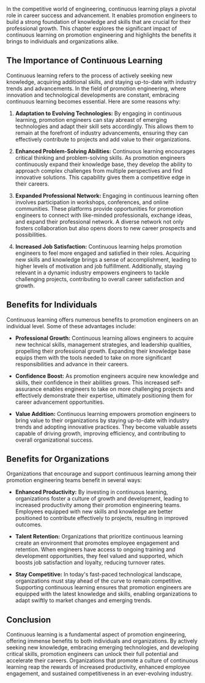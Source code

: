 
In the competitive world of engineering, continuous learning plays a pivotal role in career success and advancement. It enables promotion engineers to build a strong foundation of knowledge and skills that are crucial for their professional growth. This chapter explores the significant impact of continuous learning on promotion engineering and highlights the benefits it brings to individuals and organizations alike.

**The Importance of Continuous Learning**
-----------------------------------------

Continuous learning refers to the process of actively seeking new knowledge, acquiring additional skills, and staying up-to-date with industry trends and advancements. In the field of promotion engineering, where innovation and technological developments are constant, embracing continuous learning becomes essential. Here are some reasons why:

1. **Adaptation to Evolving Technologies:** By engaging in continuous learning, promotion engineers can stay abreast of emerging technologies and adapt their skill sets accordingly. This allows them to remain at the forefront of industry advancements, ensuring they can effectively contribute to projects and add value to their organizations.

2. **Enhanced Problem-Solving Abilities:** Continuous learning encourages critical thinking and problem-solving skills. As promotion engineers continuously expand their knowledge base, they develop the ability to approach complex challenges from multiple perspectives and find innovative solutions. This capability gives them a competitive edge in their careers.

3. **Expanded Professional Network:** Engaging in continuous learning often involves participation in workshops, conferences, and online communities. These platforms provide opportunities for promotion engineers to connect with like-minded professionals, exchange ideas, and expand their professional network. A diverse network not only fosters collaboration but also opens doors to new career prospects and possibilities.

4. **Increased Job Satisfaction:** Continuous learning helps promotion engineers to feel more engaged and satisfied in their roles. Acquiring new skills and knowledge brings a sense of accomplishment, leading to higher levels of motivation and job fulfillment. Additionally, staying relevant in a dynamic industry empowers engineers to tackle challenging projects, contributing to overall career satisfaction and growth.

**Benefits for Individuals**
----------------------------

Continuous learning offers numerous benefits to promotion engineers on an individual level. Some of these advantages include:

* **Professional Growth:** Continuous learning allows engineers to acquire new technical skills, management strategies, and leadership qualities, propelling their professional growth. Expanding their knowledge base equips them with the tools needed to take on more significant responsibilities and advance in their careers.

* **Confidence Boost:** As promotion engineers acquire new knowledge and skills, their confidence in their abilities grows. This increased self-assurance enables engineers to take on more challenging projects and effectively demonstrate their expertise, ultimately positioning them for career advancement opportunities.

* **Value Addition:** Continuous learning empowers promotion engineers to bring value to their organizations by staying up-to-date with industry trends and adopting innovative practices. They become valuable assets capable of driving growth, improving efficiency, and contributing to overall organizational success.

**Benefits for Organizations**
------------------------------

Organizations that encourage and support continuous learning among their promotion engineering teams benefit in several ways:

* **Enhanced Productivity:** By investing in continuous learning, organizations foster a culture of growth and development, leading to increased productivity among their promotion engineering teams. Employees equipped with new skills and knowledge are better positioned to contribute effectively to projects, resulting in improved outcomes.

* **Talent Retention:** Organizations that prioritize continuous learning create an environment that promotes employee engagement and retention. When engineers have access to ongoing training and development opportunities, they feel valued and supported, which boosts job satisfaction and loyalty, reducing turnover rates.

* **Stay Competitive:** In today's fast-paced technological landscape, organizations must stay ahead of the curve to remain competitive. Supporting continuous learning ensures that promotion engineers are equipped with the latest knowledge and skills, enabling organizations to adapt swiftly to market changes and emerging trends.

**Conclusion**
--------------

Continuous learning is a fundamental aspect of promotion engineering, offering immense benefits to both individuals and organizations. By actively seeking new knowledge, embracing emerging technologies, and developing critical skills, promotion engineers can unlock their full potential and accelerate their careers. Organizations that promote a culture of continuous learning reap the rewards of increased productivity, enhanced employee engagement, and sustained competitiveness in an ever-evolving industry.
